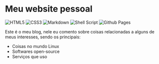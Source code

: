 # Meu website pessoal
![HTML5](https://img.shields.io/badge/html5-%23E34F26.svg?style=for-the-badge&logo=html5&logoColor=white)
![CSS3](https://img.shields.io/badge/css3-%231572B6.svg?style=for-the-badge&logo=css3&logoColor=white)
![Markdown](https://img.shields.io/badge/markdown-%23000000.svg?style=for-the-badge&logo=markdown&logoColor=white)
![Shell Script](https://img.shields.io/badge/shell_script-%23121011.svg?style=for-the-badge&logo=gnu-bash&logoColor=white)
![Github Pages](https://img.shields.io/badge/github%20pages-121013?style=for-the-badge&logo=github&logoColor=white)

Este é o meu blog, nele eu comento sobre coisas relacionadas a alguns de meus
interesses, sendo os principais:

- Coisas no mundo Linux
- Softwares open-source
- Serviços que uso

